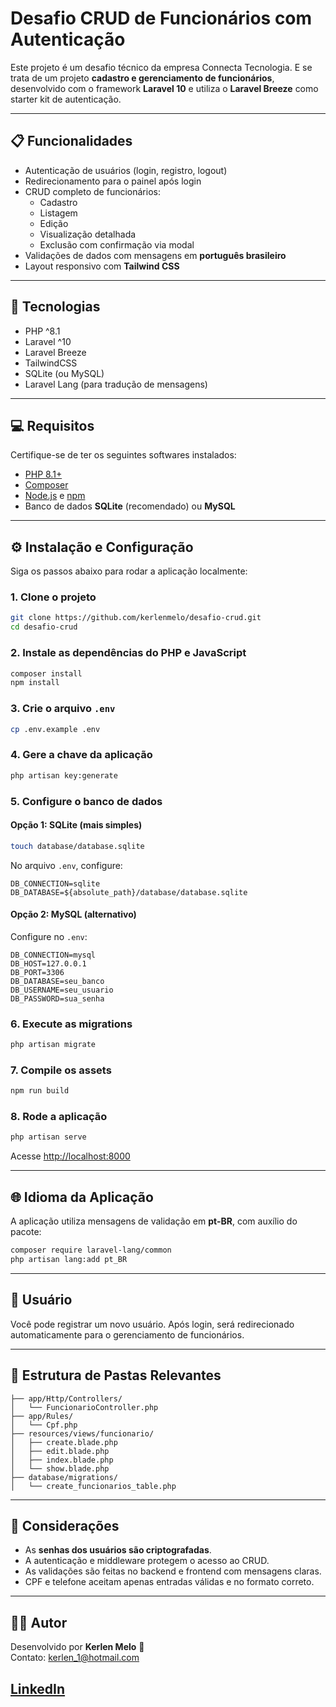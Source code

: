 # Desafio CRUD de Funcionários com Autenticação

Este projeto é um desafio técnico da empresa Connecta Tecnologia. E se trata de um projeto **cadastro e gerenciamento de funcionários**, desenvolvido com o framework **Laravel 10** e utiliza o **Laravel Breeze** como starter kit de autenticação.

---

## 📋 Funcionalidades

- Autenticação de usuários (login, registro, logout)
- Redirecionamento para o painel após login
- CRUD completo de funcionários:
  - Cadastro
  - Listagem
  - Edição
  - Visualização detalhada
  - Exclusão com confirmação via modal
- Validações de dados com mensagens em **português brasileiro**
- Layout responsivo com **Tailwind CSS**

---

## 🚀 Tecnologias

- PHP ^8.1
- Laravel ^10
- Laravel Breeze
- TailwindCSS
- SQLite (ou MySQL)
- Laravel Lang (para tradução de mensagens)

---

## 💻 Requisitos

Certifique-se de ter os seguintes softwares instalados:

- [PHP 8.1+](https://www.php.net/downloads.php)
- [Composer](https://getcomposer.org/)
- [Node.js](https://nodejs.org/) e [npm](https://www.npmjs.com/)
- Banco de dados **SQLite** (recomendado) ou **MySQL**

---

## ⚙️ Instalação e Configuração

Siga os passos abaixo para rodar a aplicação localmente:

### 1. Clone o projeto

```bash
git clone https://github.com/kerlenmelo/desafio-crud.git
cd desafio-crud
```

### 2. Instale as dependências do PHP e JavaScript

```bash
composer install
npm install
```

### 3. Crie o arquivo `.env`

```bash
cp .env.example .env
```

### 4. Gere a chave da aplicação

```bash
php artisan key:generate
```

### 5. Configure o banco de dados

#### Opção 1: SQLite (mais simples)

```bash
touch database/database.sqlite
```

No arquivo `.env`, configure:

```env
DB_CONNECTION=sqlite
DB_DATABASE=${absolute_path}/database/database.sqlite
```

#### Opção 2: MySQL (alternativo)

Configure no `.env`:

```env
DB_CONNECTION=mysql
DB_HOST=127.0.0.1
DB_PORT=3306
DB_DATABASE=seu_banco
DB_USERNAME=seu_usuario
DB_PASSWORD=sua_senha
```

### 6. Execute as migrations

```bash
php artisan migrate
```

### 7. Compile os assets

```bash
npm run build
```

### 8. Rode a aplicação

```bash
php artisan serve
```

Acesse [http://localhost:8000](http://localhost:8000)

---

## 🌐 Idioma da Aplicação

A aplicação utiliza mensagens de validação em **pt-BR**, com auxílio do pacote:

```bash
composer require laravel-lang/common
php artisan lang:add pt_BR
```

---

## 🧪 Usuário

Você pode registrar um novo usuário. Após login, será redirecionado automaticamente para o gerenciamento de funcionários.

---

## 📂 Estrutura de Pastas Relevantes

```
├── app/Http/Controllers/
│   └── FuncionarioController.php
├── app/Rules/
│   └── Cpf.php
├── resources/views/funcionario/
│   ├── create.blade.php
│   ├── edit.blade.php
│   ├── index.blade.php
│   └── show.blade.php
├── database/migrations/
│   └── create_funcionarios_table.php
```

---

## 📌 Considerações

- As **senhas dos usuários são criptografadas**.
- A autenticação e middleware protegem o acesso ao CRUD.
- As validações são feitas no backend e frontend com mensagens claras.
- CPF e telefone aceitam apenas entradas válidas e no formato correto.

---

## 🧑‍💻 Autor

Desenvolvido por **Kerlen Melo** 💼  
Contato: kerlen_1@hotmail.com

[LinkedIn](https://www.linkedin.com/in/kerlenmelo/)
---
